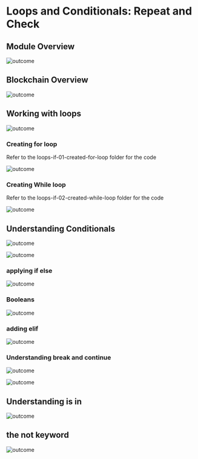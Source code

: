 # Loops and Conditionals: Repeat and Check

## Module Overview

![outcome](./01.JPG)

## Blockchain Overview

![outcome](./02.JPG)

## Working with loops

![outcome](./03.JPG)

### Creating for loop
Refer to the loops-if-01-created-for-loop folder for the code

![outcome](./04.JPG)

### Creating While loop
Refer to the loops-if-02-created-while-loop folder for the code

![outcome](./05.JPG)

## Understanding Conditionals

![outcome](./06.JPG)

![outcome](./07.JPG)

### applying if else

![outcome](./08.JPG)

### Booleans

![outcome](./09.JPG)

### adding elif

![outcome](./10.JPG)

### Understanding break and continue

![outcome](./11.JPG)

![outcome](./10.JPG)

## Understanding is in 

![outcome](./12.JPG)

## the not keyword

![outcome](./13.JPG)















